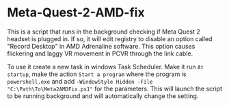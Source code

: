# Meta-Quest-2-AMD-fix

This is a script that runs in the background checking if Meta Quest 2 headset is plugged in. If so, it will edit registry to disable an option called "Record Desktop" in AMD Adrenaline software. 
This option causes flickering and laggy VR movement in PCVR through the link cable.

To use it create a new task in windows Task Scheduler. Make it run `At startup`, make the action `Start a program` where the program is `powershell.exe` and add `-WindowStyle Hidden -File "C:\Path\To\Meta2AMDFix.ps1"` for the parameters. This will launch the script to be running background and will automatically change the setting.
